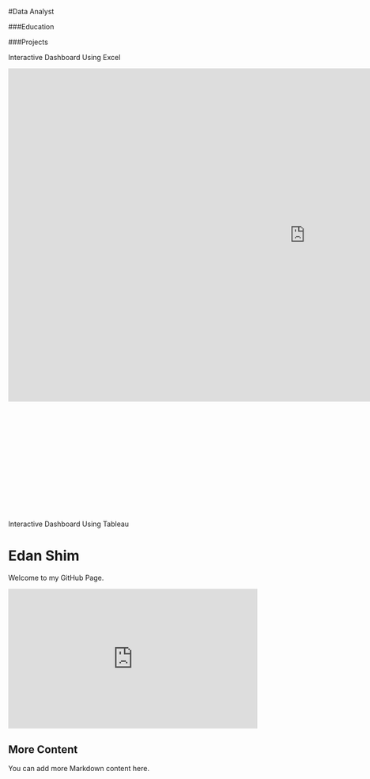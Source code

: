 #Data Analyst

###Education

###Projects

Interactive Dashboard Using Excel
<div style="transform: scale(0.75); transform-origin: top left;">
  <iframe width="1600" height="900" frameborder="0" scrolling="no" src="https://1drv.ms/x/c/6a48d5b7bf46022f/IQN5PMcRwMNURZGCmnyZZg17AQktC73u_Q_pwEpmR3JGyYM?em=2&wdAllowInteractivity=True&wdHideGridlines=True&wdHideHeaders=True&wdDownloadButton=True&wdInConfigurator=True"></iframe>
</div>


Interactive Dashboard Using Tableau
# Edan Shim

Welcome to my GitHub Page.

<style>
.responsive-tableau {
  position: relative;
  width: 100%;
  height: 0;
  padding-bottom: 56.25%; /* 16:9 Aspect Ratio */
  overflow: hidden;
  max-width: 1600px;
  max-height: 900px;
  margin: 0 auto;
}
.responsive-tableau iframe {
  position: absolute;
  top: 0;
  left: 0;
  width: 100%;
  height: 100%;
  border: none;
}
</style>

<div class="responsive-tableau">
  <iframe src="https://public.tableau.com/views/Practice2_17236779278010/Dashboard1?:language=en-US&:display_count=n&:origin=viz_share_link&:showVizHome=no&:embed=true" allowfullscreen></iframe>
</div>

<script type='text/javascript'>
  function resizeTableau() {
    var div = document.querySelector('.responsive-tableau');
    var iframe = div.querySelector('iframe');
    var aspectRatio = 9 / 16;
    var width = div.offsetWidth;
    var height = width * aspectRatio;
    
    if (width > 1600) {
      width = 1600;
      height = 900;
    } else if (height > 900) {
      height = 900;
      width = height / aspectRatio;
    }
    
    iframe.style.width = width + 'px';
    iframe.style.height = height + 'px';
  }

  window.addEventListener('load', resizeTableau);
  window.addEventListener('resize', resizeTableau);
</script>

## More Content

You can add more Markdown content here.

